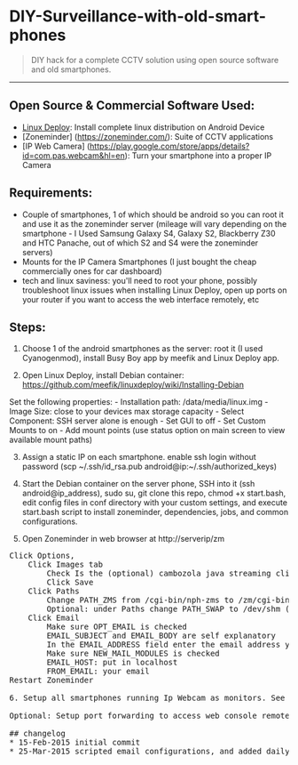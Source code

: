 # DIY-Surveillance-with-old-smart-phones
> DIY hack for a complete CCTV solution using open source software and old smartphones.
----

## Open Source & Commercial Software Used:
- [Linux Deploy](https://github.com/meefik/linuxdeploy): Install complete linux distribution on Android Device
- [Zoneminder]
(https://zoneminder.com/): Suite of CCTV applications
- [IP Web Camera]
(https://play.google.com/store/apps/details?id=com.pas.webcam&hl=en): Turn your smartphone into a proper IP Camera

## Requirements:
- Couple of smartphones, 1 of which should be android so you can root it and use it as the zoneminder server (mileage will vary depending on the smartphone - I Used Samsung Galaxy S4, Galaxy S2, Blackberry Z30 and HTC Panache, out of which S2 and S4 were the zoneminder servers)
- Mounts for the IP Camera Smartphones (I just bought the cheap commercially ones for car dashboard)
- tech and linux saviness: you'll need to root your phone, possibly troubleshoot linux issues when installing Linux Deploy, open up ports on your router if you want to access the web interface remotely, etc

## Steps:
1. Choose 1 of the android smartphones as the server: root it (I used Cyanogenmod), install Busy Boy app by meefik and Linux Deploy app.

2. Open Linux Deploy, install Debian container: https://github.com/meefik/linuxdeploy/wiki/Installing-Debian
  
  Set the following properties:
	- Installation path: /data/media/linux.img
	- Image Size: close to your devices max storage capacity
	- Select Component: SSH server alone is enough
	- Set GUI to off
	- Set Custom Mounts to on
	- Add mount points (use status option on main screen to view available mount paths)

3. Assign a static IP on each smartphone. enable ssh login without password (scp ~/.ssh/id_rsa.pub android@ip:~/.ssh/authorized_keys)

4. Start the Debian container on the server phone, SSH into it (ssh android@ip_address), sudo su, git clone this repo, chmod +x start.bash, edit config files in conf directory with your custom settings, and execute start.bash script to install zoneminder, dependencies, jobs, and common configurations.

5. Open Zoneminder in web browser at http://serverip/zm
<pre>
Click Options, 
	Click Images tab
		Check Is the (optional) cambozola java streaming client installed (?) 
		Click Save
	Click Paths
		Change PATH_ZMS from /cgi-bin/nph-zms to /zm/cgi-bin/nph-zms Click Save
		Optional: under Paths change PATH_SWAP to /dev/shm (puts this process in RAM drive) Click Sav
	Click Email
		Make sure OPT_EMAIL is checked
		EMAIL_SUBJECT and EMAIL_BODY are self explanatory
		In the EMAIL_ADDRESS field enter the email address you want to get these alarms
		Make sure NEW_MAIL_MODULES is checked
		EMAIL_HOST: put in localhost
		FROM_EMAIL: your email
Restart Zoneminder

6. Setup all smartphones running Ip Webcam as monitors. See setup guide [here](https://bkjaya.wordpress.com/2015/11/28/how-to-use-an-old-android-phone-as-an-ip-camera-on-zoneminder/) and general guide on zoneminder monitors [here](http://zoneminder.readthedocs.org/en/stable/userguide/definemonitor.html)

Optional: Setup port forwarding to access web console remotely

## changelog
* 15-Feb-2015 initial commit
* 25-Mar-2015 scripted email configurations, and added daily job to toggle night vision settings for all configured ip cameras
